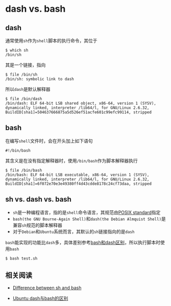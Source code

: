 
# dash vs. bash

## dash

通常使用`sh`作为`shell`脚本的执行命令，其位于

```
$ which sh
/bin/sh
```

其是一个链接，指向

```
$ file /bin/sh
/bin/sh: symbolic link to dash
```

所以`dash`是默认解释器

```
$ file /bin/dash
/bin/dash: ELF 64-bit LSB shared object, x86-64, version 1 (SYSV), dynamically linked, interpreter /lib64/l, for GNU/Linux 2.6.32, BuildID[sha1]=504637666875a5d526ef51acfe601c99efc99114, stripped
```

## bash

在编写`shell`文件时，会在开头加上如下语句

```
#!/bin/bash
```

其含义是在没有指定解释器时，使用`/bin/bash`作为脚本解释器执行

```
$ file /bin/bash
/bin/bash: ELF 64-bit LSB executable, x86-64, version 1 (SYSV), dynamically linked, interpreter /lib64/l, for GNU/Linux 2.6.32, BuildID[sha1]=6f072e70e3e49380ff4d43cdde8178c24cf73daa, stripped
```

## sh vs. dash vs. bash

* `sh`是一种编程语言，指的是`shell`命令语言，其规范由[POSIX standard](https://pubs.opengroup.org/onlinepubs/009695399/utilities/xcu_chap02.html)指定
* `bash(the GNU Bourne-Again Shell)`和`dash(the Debian Almquist Shell)`是兼容`sh`规范的脚本解释器
* 对于`Debian`和`Ubuntu`系统而言，其默认的`sh`链接指向的是`dash`

`bash`能实现的功能比`dash`多，具体差别参考[bash和dash区别](https://blog.csdn.net/happycxz/article/details/78543187)，所以执行脚本时使用`bash`

```
$ bash test.sh
```

## 相关阅读

* [Difference between sh and bash](https://stackoverflow.com/questions/5725296/difference-between-sh-and-bash)

* [Ubuntu dash与bash的区别](https://blog.csdn.net/hansel/article/details/9817129)
